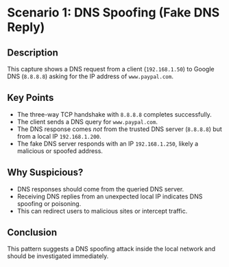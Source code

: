 # Scenario 1: DNS Spoofing (Fake DNS Reply)

## Description
This capture shows a DNS request from a client (`192.168.1.50`) to Google DNS (`8.8.8.8`) asking for the IP address of `www.paypal.com`.

## Key Points
- The three-way TCP handshake with `8.8.8.8` completes successfully.
- The client sends a DNS query for `www.paypal.com`.
- The DNS response comes *not* from the trusted DNS server (`8.8.8.8`) but from a local IP `192.168.1.200`.
- The fake DNS server responds with an IP `192.168.1.250`, likely a malicious or spoofed address.

## Why Suspicious?
- DNS responses should come from the queried DNS server.
- Receiving DNS replies from an unexpected local IP indicates DNS spoofing or poisoning.
- This can redirect users to malicious sites or intercept traffic.

## Conclusion
This pattern suggests a DNS spoofing attack inside the local network and should be investigated immediately.
